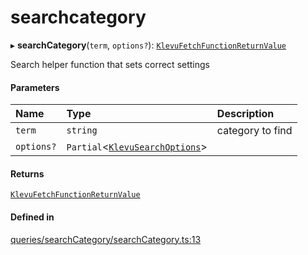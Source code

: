 # searchcategory
      
▸ **searchCategory**(`term`, `options?`): [`KlevuFetchFunctionReturnValue`](klevufetchfunctionreturnvalue.md)

Search helper function that sets correct settings

#### Parameters

| Name | Type | Description |
| :------ | :------ | :------ |
| `term` | `string` | category to find |
| `options?` | `Partial`<[`KlevuSearchOptions`](klevusearchoptions.md)\> |  |

#### Returns

[`KlevuFetchFunctionReturnValue`](klevufetchfunctionreturnvalue.md)

#### Defined in

[queries/searchCategory/searchCategory.ts:13](https://github.com/klevultd/frontend-sdk/blob/1b37b18/packages/klevu-core/src/queries/searchCategory/searchCategory.ts#L13)


